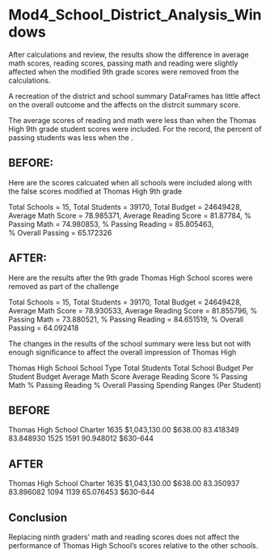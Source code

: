# Mod4_School_District_Analysis_Windows

After calculations and review, the results show the difference in average math scores, reading scores, 
passing math and reading were slightly affected when the modified 9th grade scores were removed from the calculations.

A recreation of the district and school summary DataFrames has little affect on the overall outcome and the affects on the distrcit summary score.

The average scores of reading and math were less than when the Thomas High 9th grade student scores were included. 
For the record, the percent of passing students was less when the . 

## BEFORE:
Here are the scores calcuated when all schools were included along with the false scores modified at Thomas High 9th grade

Total Schools = 15,
Total Students = 39170,
Total Budget = 24649428,
Average Math Score = 78.985371,
Average Reading Score = 81.87784,
% Passing Math = 74.980853,
% Passing Reading = 85.805463,	
% Overall Passing = 65.172326
  									 	        

## AFTER: 
Here are the results after the 9th grade Thomas High School scores were removed as part of the challenge

Total Schools = 15,
Total Students = 39170,
Total Budget = 24649428,
Average Math Score = 78.930533,
Average Reading Score = 81.855796,
% Passing Math = 73.880521,
% Passing Reading = 84.651519,
% Overall Passing = 64.092418

The changes in the results of the school summary were less but not with enough significance to affect the overall impression of Thomas High

Thomas High School	School Type	Total Students	Total School Budget	Per Student Budget	Average Math Score	Average Reading Score	% Passing Math	% Passing Reading	% Overall Passing	Spending Ranges (Per Student)

## BEFORE
Thomas High School	Charter		1635		$1,043,130.00		$638.00			83.418349		83.848930		1525		1591			90.948012		$630-644

## AFTER
Thomas High School	Charter		1635		$1,043,130.00		$638.00			83.350937		83.896082		1094		1139			65.076453		$630-644

## Conclusion
Replacing ninth graders’ math and reading scores does not affect the performance of Thomas High School’s scores relative to the other schools. 
